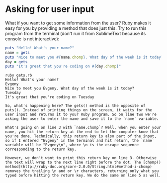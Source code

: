 # Asking for user input

What if you want to get some information from the user? Ruby makes it easy for you by providing a method that does just this. Try to run this program from the terminal (don't run it from SublimeText because its console is not interactive):

````ruby
puts "Hello! What's your name?"
name = gets
puts "Nice to meet you #{name.chomp}. What day of the week is it today?"
day = gets
puts "It's great that you're coding on #{day.chomp}"
````

````
ruby gets.rb
Hello! What's your name?
Evgeny
Nice to meet you Evgeny. What day of the week is it today?
Tuesday
It's great that you're coding on Tuesday

So, what's happening here? The gets() method is the opposite of puts(). Instead of printing things on the screen, it waits for the user input and returns it to your Ruby program. So on line two we're asking the user to enter the name and save it to the `name` variable.

What's going on on line 3 with `name.chomp`? Well, when you enter your name, you hit the return key at the end to let the computer know that you're done. Technically, this return key is also part of the input, so if I entered "Evgeny" in the terminal and hit return, the `name` variable will be "Evgeny\n", where \n is the escape sequence corresponding to the return key.

However, we don't want to print this return key on line 3. Otherwise the text will wrap to the next line right before the dot. The [chomp() method](http://ruby-doc.org/core-2.0.0/String.html#method-i-chomp) removes the trailing \n and or \r characters, returning only what you typed before hitting the return key. We do the same on line 5 as well.

